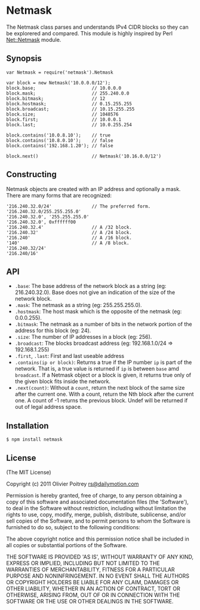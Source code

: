 Netmask
=======

The Netmask class parses and understands IPv4 CIDR blocks so they can be explorered and compared. This module is highly inspired by Perl [Net::Netmask](http://search.cpan.org/dist/Net-Netmask/) module.

Synopsis
--------

    var Netmask = require('netmask').Netmask

    var block = new Netmask('10.0.0.0/12');
    block.base;                     // 10.0.0.0
    block.mask;                     // 255.240.0.0
    block.bitmask;                  // 12
    block.hostmask;                 // 0.15.255.255
    block.broadcast;                // 10.15.255.255
    block.size;                     // 1048576
    block.first;                    // 10.0.0.1
    block.last;                     // 10.0.255.254

    block.contains('10.0.8.10');    // true
    block.contains('10.8.0.10');    // false
    block.contains('192.168.1.20'); // false

    block.next()                    // Netmask('10.16.0.0/12')

Constructing
------------

Netmask objects are created with an IP address and optionally a mask. There are many forms that are recognized:

    '216.240.32.0/24'               // The preferred form.
    '216.240.32.0/255.255.255.0'
    '216.240.32.0', '255.255.255.0'
    '216.240.32.0', 0xffffff00
    '216.240.32.4'                  // A /32 block.
    '216.240.32'                    // A /24 block.
    '216.240'                       // A /16 block.
    '140'                           // A /8 block.
    '216.240.32/24'
    '216.240/16'

API
---

- `.base`: The base address of the network block as a string (eg: 216.240.32.0). Base does not give an indication of the size of the network block.
- `.mask`: The netmask as a string (eg: 255.255.255.0).
- `.hostmask`: The host mask which is the opposite of the netmask (eg: 0.0.0.255).
- `.bitmask`: The netmask as a number of bits in the network portion of the address for this block (eg: 24).
- `.size`: The number of IP addresses in a block (eg: 256).
- `.broadcast`: The blocks broadcast address (eg: 192.168.1.0/24 => 192.168.1.255)
- `.first`, `.last`: First and last useable address
- `.contains(ip or block)`: Returns a true if the IP number `ip` is part of the network. That is, a true value is returned if `ip` is between `base` amd `broadcast`. If a Netmask object or a block is given, it returns true only of the given block fits inside the network.
- `.next(count)`: Without a `count`, return the next block of the same size after the current one. With a count, return the Nth block after the current one. A count of -1 returns the previous block. Undef will be returned if out of legal address space.

Installation
------------

    $ npm install netmask

License
-------

(The MIT License)

Copyright (c) 2011 Olivier Poitrey <rs@dailymotion.com>

Permission is hereby granted, free of charge, to any person obtaining a copy of this software and associated documentation files (the 'Software'), to deal in the Software without restriction, including without limitation the rights to use, copy, modify, merge, publish, distribute, sublicense, and/or sell copies of the Software, and to permit persons to whom the Software is furnished to do so, subject to the following conditions:

The above copyright notice and this permission notice shall be included in all copies or substantial portions of the Software.

THE SOFTWARE IS PROVIDED 'AS IS', WITHOUT WARRANTY OF ANY KIND, EXPRESS OR IMPLIED, INCLUDING BUT NOT LIMITED TO THE WARRANTIES OF MERCHANTABILITY, FITNESS FOR A PARTICULAR PURPOSE AND NONINFRINGEMENT. IN NO EVENT SHALL THE AUTHORS OR COPYRIGHT HOLDERS BE LIABLE FOR ANY CLAIM, DAMAGES OR OTHER LIABILITY, WHETHER IN AN ACTION OF CONTRACT, TORT OR OTHERWISE, ARISING FROM, OUT OF OR IN CONNECTION WITH THE SOFTWARE OR THE USE OR OTHER DEALINGS IN THE SOFTWARE.




